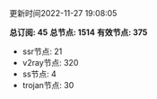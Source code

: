 更新时间2022-11-27 19:08:05

**总订阅: 45**
**总节点: 1514**
**有效节点: 375**
- ssr节点: 21
- v2ray节点: 320
- ss节点: 4
- trojan节点: 30
